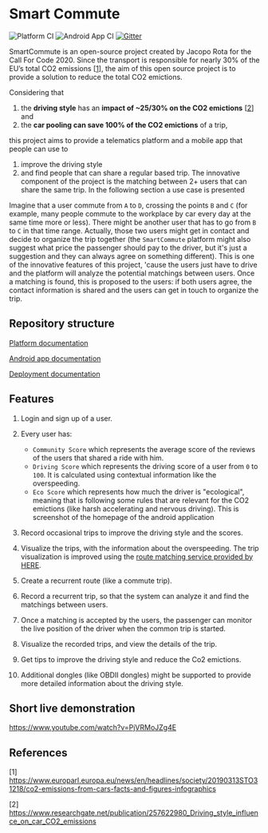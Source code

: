 # Smart Commute
![Platform CI](https://github.com/r00ta/SmartCommute/workflows/Platform%20CI/badge.svg)
![Android App CI](https://github.com/r00ta/SmartCommute/workflows/Android%20App%20CI/badge.svg)
[![Gitter](https://img.shields.io/badge/gitter-join%20chat-1dce73.svg)](https://gitter.im/SmartCommute/community)

SmartCommute is an open-source project created by Jacopo Rota for the Call For Code 2020. 
Since the transport is responsible for nearly 30% of the EU’s total CO2 emissions [[1](https://www.europarl.europa.eu/news/en/headlines/society/20190313STO31218/co2-emissions-from-cars-facts-and-figures-infographics)], the aim of this open source project is to provide a solution to reduce the total CO2 emictions. 

Considering that
1. the **driving style** has an **impact of ~25/30% on the CO2 emictions** [[2](https://www.researchgate.net/publication/257622980_Driving_style_influence_on_car_CO2_emissions)] and
2. the **car pooling can save 100% of the CO2 emictions** of a trip,

this project aims to provide a telematics platform and a mobile app that people can use to
1. improve the driving style 
2. and find people that can share a regular based trip. The innovative component of the project is the matching between 2+ users that can share the same trip. In the following section a use case is presented

Imagine that a user commute from `A` to `D`, crossing the points `B` and `C` (for example, many people commute to the workplace by car every day at the same time more or less). There might be another user that has to go from `B` to `C` in that time range. Actually, those two users might get in contact and decide to organize the trip together (the `SmartCommute` platform might also suggest what price the passenger should pay to the driver, but it's just a suggestion and they can always agree on something different). This is one of the innovative features of this project, 'cause the users just have to drive and the platform will analyze the potential matchings between users. Once a matching is found, this is proposed to the users: if both users agree, the contact information is shared and the users can get in touch to organize the trip. 

## Repository structure

[Platform documentation](platform/README.md) 

[Android app documentation](app/README.md) 

[Deployment documentation](deploy/README.md)

## Features

1. Login and sign up of a user.

2. Every user has:
	- `Community Score` which represents the average score of the reviews of the users that shared a ride with him.
	- `Driving Score` which represents the driving score of a user from `0` to `100`. It is calculated using contextual information like the overspeeding.
	- `Eco Score` which represents how much the driver is "ecological", meaning that is following some rules that are relevant for the CO2 emictions (like harsh accelerating and nervous driving).
	This is screenshot of the homepage of the android application

3. Record occasional trips to improve the driving style and the scores.

4. Visualize the trips, with the information about the overspeeding. The trip visualization is improved using the [route matching service provided by HERE](https://developer.here.com/documentation/route-match/dev_guide/topics/quick-start-gps-trace-route.html).

5. Create a recurrent route (like a commute trip).

6. Record a recurrent trip, so that the system can analyze it and find the matchings between users.

7. Once a matching is accepted by the users, the passenger can monitor the live position of the driver when the common trip is started.

8. Visualize the recorded trips, and view the details of the trip. 

9. Get tips to improve the driving style and reduce the Co2 emictions. 

10. Additional dongles (like OBDII dongles) might be supported to provide more detailed information about the driving style. 

## Short live demonstration
https://www.youtube.com/watch?v=PjVRMoJZg4E

## References
[1] https://www.europarl.europa.eu/news/en/headlines/society/20190313STO31218/co2-emissions-from-cars-facts-and-figures-infographics

[2] https://www.researchgate.net/publication/257622980_Driving_style_influence_on_car_CO2_emissions

